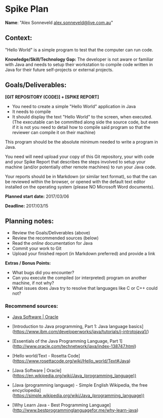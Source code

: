 Spike Plan
==============

**Name**: "Alex Sonneveld <alex.sonneveld@live.com.au>"

## Context:
"Hello World" is a simple program to test that the computer can run code.

**Knowledge/Skill/Technology Gap:**
The developer is not aware or familiar with Java and needs to setup their
workstation to compile code written in Java for their future self-projects or
external projects.

## Goals/Deliverables:
**[GIT REPOSITORY (CODE)] + [SPIKE REPORT]**

- You need to create a simple "Hello World" application in Java
- It needs to compile
- It should display the text "Hello World" to the screen, when executed.
  (The executable can be committed along side the source code, but even if it is
  not you need to detail how to compile said program so that the reviewer can
  compile it on their machine)

This program should be the absolute minimum needed to write a program in Java.

You need will need upload your copy of this Git repository, your with code and
your Spike Report that describes the steps involved to setup your machine
(and/or potentially other remote machines) to run your Java code.

Your reports should be in Markdown (or similar text format), so that the can be
reviewed within the browser, or opened with the default text editor installed on
the operating system (please NO Microsoft Word documents).

**Planned start date:**  2017/03/06

**Deadline:**  2017/03/15

## Planning notes:
- Review the Goals/Deliverables (above)
- Review the recommended sources (below)
- Read the _online_ documentation for Java
- Commit your work to Git
- Upload your finished report (in Markdown preferred) and provide a link

**Extras / Bonus Points:**

- What bugs did you encounter?
- Can you execute the compiled (or interpreted) program on another machine, if
  not why?
- What issues does Java try to resolve that languages like C or C++ could not?

### Recommend sources:
- [Java Software | Oracle](https://www.oracle.com/java/index.html)

- [Introduction to Java programming, Part 1: Java language basics]
  (https://www.ibm.com/developerworks/java/tutorials/j-introtojava1/)

- [Essentials of the Java Programming Language, Part 1]
  (http://www.oracle.com/technetwork/java/index-138747.html)

- [Hello world/Text - Rosetta Code]
  (https://www.rosettacode.org/wiki/Hello_world/Text#Java)

- [Java Software | Oracle]
  (https://en.wikipedia.org/wiki/Java_(programming_language))

- [Java (programming language) - Simple English Wikipedia, the free encyclopedia]
  (https://simple.wikipedia.org/wiki/Java_(programming_language))

- [Why Learn Java - Best Programming Language]
  (http://www.bestprogramminglanguagefor.me/why-learn-java)
